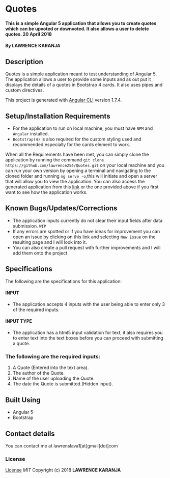 # Quotes
#### This is a simple Angular 5 application that allows you to create quotes which can be upvoted or downvoted. It also allows a user to delete quotes. 20 April 2018
#### By **LAWRENCE KARANJA**
## Description
Quotes is a simple application meant to test understanding of Angular 5. The application allows a user to provide some inputs and as out put it displays the details of a quotes in Bootstrap 4 cards. It also uses pipes and custom directives.

This project is generated with [Angular CLI](https://github.com/angular/angular-cli) version 1.7.4.
## Setup/Installation Requirements
* For the application to run on local machine, you must have `NPM` and `Angular` installed.
* `Bootstrap(4)` is also required for the custom styling used and recommended especially for the cards element to work.


When all the Requirements have been met, you can simply clone the application by running the  command `git clone https://github.com/lawrence254/Quotes.git` on your local machine and you can run your own version by opening a terminal and navigating to the cloned folder and running `ng serve -o`,this will initiate and open a server that will allow you to view the application. You can also access the generated application from this [link](https://lawrence254.github.io/Quotes/) or the one provided above if you first want to see how the application works.

## Known Bugs/Updates/Corrections
* The application inputs currently do not clear their input fields after data submission. `WIP`
* If any errors are spotted or if you have ideas for improvement you can open an issue by clicking on this [link](https://github.com/lawrence254/pigDice/issues) and selecting `New Issue` on the resulting page and I will look into it.
* You can also create a pull request with further improvements and I will add them onto the project

## Specifications
The following are the specifications for this application:
#### INPUT
* The application accepts 4 inputs with the user being able to enter only 3 of the required inputs.

#### INPUT TYPE
  * The application has a html5 input validation for text, it also requires you to enter text into the text boxes before you can proceed with submitting a quote.

### The following are the required inputs:
1. A Quote (Entered into the text area).
2. The author of the Quote.
3. Name of the user uploading the Quote.
4. The date the Quote is submitted.(Hidden input).

## Built Using
* Angular 5
* Bootstrap

## Contact details
You can contact me at lawrenslava1[at]gmail[dot]com
### License
[License](https://github.com/lawrence254/pigDice/blob/master/LICENSE)
*MIT*
Copyright (c) 2018 **LAWRENCE KARANJA**

